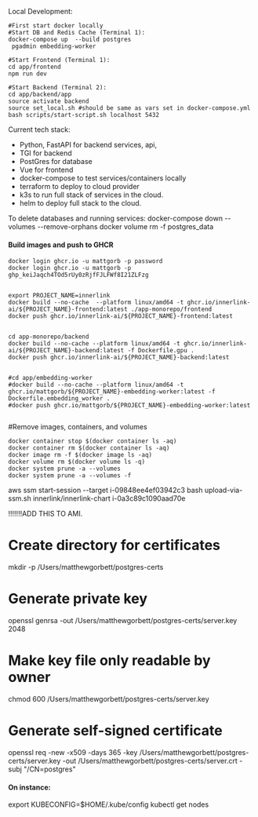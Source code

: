 Local Development: 
```
#First start docker locally
#Start DB and Redis Cache (Terminal 1):
docker-compose up  --build postgres
 pgadmin embedding-worker

#Start Frontend (Terminal 1):
cd app/frontend
npm run dev

#Start Backend (Terminal 2):
cd app/backend/app
source activate backend
source set_local.sh #should be same as vars set in docker-compose.yml
bash scripts/start-script.sh localhost 5432

```






Current tech stack:
- Python, FastAPI for backend services, api, 
- TGI for backend
- PostGres for database
- Vue for frontend
- docker-compose to test services/containers locally
- terraform to deploy to cloud provider
- k3s to run full stack of services in the cloud.  
- helm to deploy full stack to the cloud. 





To delete databases and running services:
docker-compose down --volumes --remove-orphans
docker volume rm -f postgres_data








#### Build images and push to GHCR
```
docker login ghcr.io -u mattgorb -p password
docker login ghcr.io -u mattgorb -p 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


export PROJECT_NAME=innerlink
docker build --no-cache  --platform linux/amd64 -t ghcr.io/innerlink-ai/${PROJECT_NAME}-frontend:latest ./app-monorepo/frontend
docker push ghcr.io/innerlink-ai/${PROJECT_NAME}-frontend:latest


cd app-monorepo/backend
docker build --no-cache --platform linux/amd64 -t ghcr.io/innerlink-ai/${PROJECT_NAME}-backend:latest -f Dockerfile.gpu .
docker push ghcr.io/innerlink-ai/${PROJECT_NAME}-backend:latest


#cd app/embedding-worker
#docker build --no-cache --platform linux/amd64 -t ghcr.io/mattgorb/${PROJECT_NAME}-embedding-worker:latest -f Dockerfile.embedding_worker .
#docker push ghcr.io/mattgorb/${PROJECT_NAME}-embedding-worker:latest


```

#Remove images, containers, and volumes
```
docker container stop $(docker container ls -aq)
docker container rm $(docker container ls -aq)
docker image rm -f $(docker image ls -aq)
docker volume rm $(docker volume ls -q)
docker system prune -a --volumes
docker system prune -a --volumes -f
```




aws ssm start-session --target i-09848ee4ef03942c3
bash upload-via-ssm.sh innerlink/innerlink-chart  i-0a3c89c1090aad70e




!!!!!!!ADD THIS TO AMI. 
# Create directory for certificates
mkdir -p /Users/matthewgorbett/postgres-certs
# Generate private key
openssl genrsa -out /Users/matthewgorbett/postgres-certs/server.key 2048
# Make key file only readable by owner
chmod 600 /Users/matthewgorbett/postgres-certs/server.key
# Generate self-signed certificate
openssl req -new -x509 -days 365 -key /Users/matthewgorbett/postgres-certs/server.key -out /Users/matthewgorbett/postgres-certs/server.crt -subj "/CN=postgres"


#### On instance: 
export KUBECONFIG=$HOME/.kube/config
kubectl get nodes
